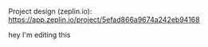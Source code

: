 Project design (zeplin.io): https://app.zeplin.io/project/5efad866a9674a242eb94168

hey I'm editing this
